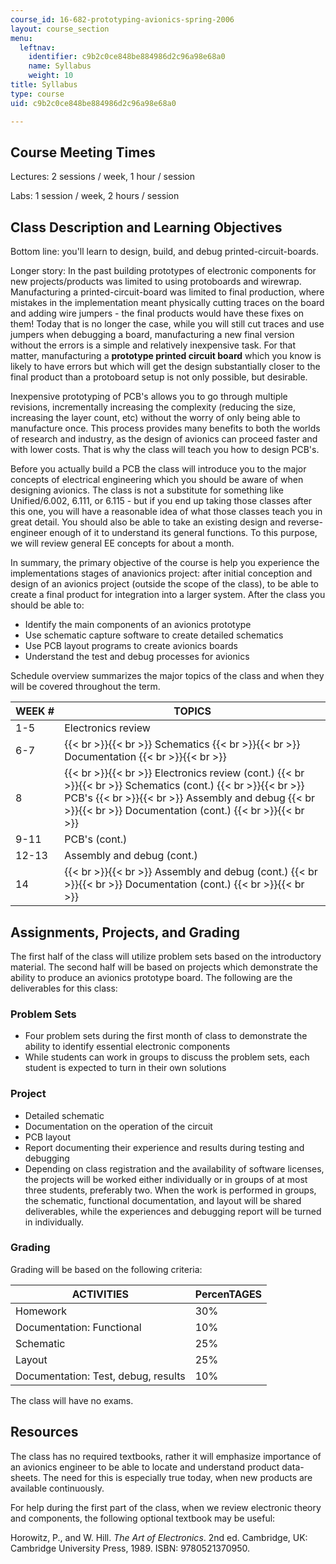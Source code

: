 ```yaml
---
course_id: 16-682-prototyping-avionics-spring-2006
layout: course_section
menu:
  leftnav:
    identifier: c9b2c0ce848be884986d2c96a98e68a0
    name: Syllabus
    weight: 10
title: Syllabus
type: course
uid: c9b2c0ce848be884986d2c96a98e68a0

---
```


Course Meeting Times
--------------------

Lectures: 2 sessions / week, 1 hour / session

Labs: 1 session / week, 2 hours / session

Class Description and Learning Objectives
-----------------------------------------

Bottom line: you'll learn to design, build, and debug printed-circuit-boards.

Longer story: In the past building prototypes of electronic components for new projects/products was limited to using protoboards and wirewrap. Manufacturing a printed-circuit-board was limited to final production, where mistakes in the implementation meant physically cutting traces on the board and adding wire jumpers - the final products would have these fixes on them! Today that is no longer the case, while you will still cut traces and use jumpers when debugging a board, manufacturing a new final version without the errors is a simple and relatively inexpensive task. For that matter, manufacturing a **prototype printed circuit board** which you know is likely to have errors but which will get the design substantially closer to the final product than a protoboard setup is not only possible, but desirable.

Inexpensive prototyping of PCB's allows you to go through multiple revisions, incrementally increasing the complexity (reducing the size, increasing the layer count, etc) without the worry of only being able to manufacture once. This process provides many benefits to both the worlds of research and industry, as the design of avionics can proceed faster and with lower costs. That is why the class will teach you how to design PCB's.

Before you actually build a PCB the class will introduce you to the major concepts of electrical engineering which you should be aware of when designing avionics. The class is not a substitute for something like Unified/6.002, 6.111, or 6.115 - but if you end up taking those classes after this one, you will have a reasonable idea of what those classes teach you in great detail. You should also be able to take an existing design and reverse-engineer enough of it to understand its general functions. To this purpose, we will review general EE concepts for about a month.

In summary, the primary objective of the course is help you experience the implementations stages of anavionics project: after initial conception and design of an avionics project (outside the scope of the class), to be able to create a final product for integration into a larger system. After the class you should be able to:

*   Identify the main components of an avionics prototype
*   Use schematic capture software to create detailed schematics
*   Use PCB layout programs to create avionics boards
*   Understand the test and debug processes for avionics

Schedule overview summarizes the major topics of the class and when they will be covered throughout the term.

| WEEK # | TOPICS |
| --- | --- |
| 1-5 | Electronics review |
| 6-7 |  {{< br >}}{{< br >}} Schematics {{< br >}}{{< br >}} Documentation {{< br >}}{{< br >}}  |
| 8 |  {{< br >}}{{< br >}} Electronics review (cont.) {{< br >}}{{< br >}} Schematics (cont.) {{< br >}}{{< br >}} PCB's {{< br >}}{{< br >}} Assembly and debug {{< br >}}{{< br >}} Documentation (cont.) {{< br >}}{{< br >}}  |
| 9-11 | PCB's (cont.) |
| 12-13 | Assembly and debug (cont.) |
| 14 |  {{< br >}}{{< br >}} Assembly and debug (cont.) {{< br >}}{{< br >}} Documentation (cont.) {{< br >}}{{< br >}}  

Assignments, Projects, and Grading
----------------------------------

The first half of the class will utilize problem sets based on the introductory material. The second half will be based on projects which demonstrate the ability to produce an avionics prototype board. The following are the deliverables for this class:

### Problem Sets

*   Four problem sets during the first month of class to demonstrate the ability to identify essential electronic components
*   While students can work in groups to discuss the problem sets, each student is expected to turn in their own solutions

### Project

*   Detailed schematic
*   Documentation on the operation of the circuit
*   PCB layout
*   Report documenting their experience and results during testing and debugging
*   Depending on class registration and the availability of software licenses, the projects will be worked either individually or in groups of at most three students, preferably two. When the work is performed in groups, the schematic, functional documentation, and layout will be shared deliverables, while the experiences and debugging report will be turned in individually.

### Grading

Grading will be based on the following criteria:

| ACTIVITIES | PercenTAGES |
| --- | --- |
| Homework | 30% |
| Documentation: Functional | 10% |
| Schematic | 25% |
| Layout | 25% |
| Documentation: Test, debug, results | 10% 

The class will have no exams.

Resources
---------

The class has no required textbooks, rather it will emphasize importance of an avionics engineer to be able to locate and understand product data-sheets. The need for this is especially true today, when new products are available continuously.

For help during the first part of the class, when we review electronic theory and components, the following optional textbook may be useful:

Horowitz, P., and W. Hill. _The Art of Electronics_. 2nd ed. Cambridge, UK: Cambridge University Press, 1989. ISBN: 9780521370950.